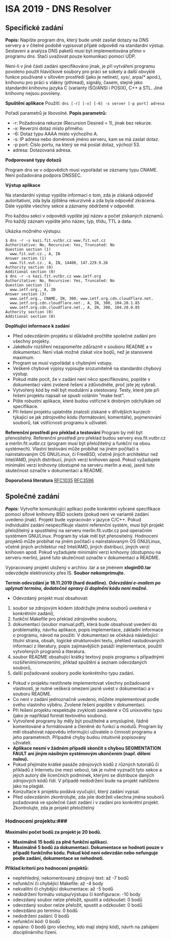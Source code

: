 # ISA 2019 - DNS Resolver #

## Specifické zadání ##
__Popis:__
Napište program dns, který bude umět zasílat dotazy na DNS servery a v čitelné podobě vypisovat přijaté odpovědi na standardní výstup. Sestavení a analýza DNS paketů musí být implementována přímo v programu dns. Stačí uvažovat pouze komunikaci pomocí UDP.

Není-li v jiné části zadání specifikováno jinak, je při vytváření programu povoleno použít hlavičkové soubory pro práci se sokety a další obvyklé funkce používané v síťovém prostředí (jako je netinet/*, sys/*, arpa/* apod.), knihovnu pro práci s vlákny (pthread), signály, časem, stejně jako standardní knihovnu jazyka C (varianty ISO/ANSI i POSIX), C++ a STL. Jiné knihovny nejsou povoleny.

__Spuštění aplikace__
Použití: ```dns [-r] [-x] [-6] -s server [-p port] adresa```

Pořadí parametrů je libovolné. 
__Popis parametrů:__
- -r: Požadována rekurze (Recursion Desired = 1), jinak bez rekurze.
- -x: Reverzní dotaz místo přímého.
- -6: Dotaz typu AAAA místo výchozího A.
- -s: IP adresa nebo doménové jméno serveru, kam se má zaslat dotaz.
- -p port: Číslo portu, na který se má poslat dotaz, výchozí 53.
- adresa: Dotazovaná adresa.

__Podporované typy dotazů__

Program dns se v odpovědích musí vypořádat se záznamy typu CNAME. Není požadována podpora DNSSEC.

__Výstup aplikace__

Na standardní výstup vypište informaci o tom, zda je získaná odpověď autoritativní, zda byla zjištěna rekurzivně a zda byla odpověď zkrácena. Dále vypište všechny sekce a záznamy obdržené v odpovědi.

Pro každou sekci v odpovědi vypište její název a počet získaných záznamů. Pro každý záznam vypište jeho název, typ, třídu, TTL a data.

Ukázka možného výstupu:
```nolinenumbers
$ dns -r -s kazi.fit.vutbr.cz www.fit.vut.cz
Authoritative: No, Recursive: Yes, Truncated: No
Question section (1)
  www.fit.vut.cz., A, IN
Answer section (1)
  www.fit.vut.cz., A, IN, 14400, 147.229.9.26
Authority section (0)
Additional section (0)
$ dns -r -s kazi.fit.vutbr.cz www.ietf.org
Authoritative: No, Recursive: Yes, Truncated: No
Question section (1)
  www.ietf.org., A, IN
Answer section (3)
  www.ietf.org., CNAME, IN, 300, www.ietf.org.cdn.cloudflare.net.
  www.ietf.org.cdn.cloudflare.net., A, IN, 300, 104.20.1.85
  www.ietf.org.cdn.cloudflare.net., A, IN, 300, 104.20.0.85
Authority section (0)
Additional section (0)
```

__Doplňující informace k zadání__
- Před odevzdáním projektu si důkladně pročtěte společné zadání pro všechny projekty.
- Jakékoliv rozšíření nezapomeňte zdůraznit v souboru README a v dokumentaci. Není však možné získat více bodů, než je stanovené maximum.
- Program se musí vypořádat s chybnými vstupy.
- Veškeré chybové výpisy vypisujte srozumitelně na standardní chybový výstup.
- Pokud máte pocit, že v zadání není něco specifikováno, popište v dokumentaci vámi zvolené řešení a zdůvodněte, proč jste jej vybrali.
- Vytvořený kód by měl být modulární a otestovaný. Testy, které jste při řešení projektu napsali se spustí voláním "make test".
- Pište robustní aplikace, které budou vstřícné k drobným odchylkám od specifikace.
- Při řešení projektu uplatněte znalosti získané v dřívějších kurzech týkající se jak zdrojového kódu (formátování, komentáře), pojmenování souborů, tak vstřícnosti programu k uživateli.

__Referenční prostředí pro překlad a testování__
Program by měl být přenositelný. Referenční prostředí pro překlad budou servery eva.fit.vutbr.cz a merlin.fit.vutbr.cz (program musí být přeložitelný a funkční na obou systémech). Vlastní testování může probíhat na jiném počítači s nainstalovaným OS GNU/Linux, či FreeBSD, včetně jiných architektur než Intel/AMD, jiných distribucí, jiných verzí knihoven apod. Pokud vyžadujete minimální verzi knihovny (dostupné na serveru merlin a eva), jasně tuto skutečnost označte v dokumentaci a README.

__Doporučená literatura__
[RFC1035](https://tools.ietf.org/html/rfc1035)
[RFC3596](https://tools.ietf.org/html/rfc3596)


## Společné zadání ##
***Popis:***
Vytvořte komunikující aplikaci podle konkrétní vybrané specifikace pomocí síťové knihovny BSD sockets (pokud není ve variantě zadání uvedeno jinak). Projekt bude vypracován v jazyce C/C++. Pokud individuální zadání nespecifikuje vlastní referenční systém, musí být projekt přeložitelný a spustitelný na serveru merlin.fit.vutbr.cz pod operačním systémem GNU/Linux. Program by však měl být přenositelný. Hodnocení projektů může probíhat na jiném počítači s nainstalovaným OS GNU/Linux, včetně jiných architektur než Intel/AMD, jiných distribucí, jiných verzí knihoven apod. Pokud vyžadujete minimální verzi knihovny (dostupnou na serveru merlin), jasně tuto skutečnost označte v dokumentaci a README.

Vypracovaný projekt uložený v archívu .tar a se jménem __xlogin00.tar__ odevzdejte elektronicky přes IS. __Soubor nekomprimujte.__

__Termín odevzdání je 18.11.2019 (hard deadline).__ ***Odevzdání e-mailem po uplynutí termínu, dodatečné opravy či doplnění kódu není možné.***

- Odevzdaný projekt musí obsahovat:
 1. soubor se zdrojovým kódem (dodržujte jména souborů uvedená v konkrétním zadání),
 2. funkční Makefile pro překlad zdrojového souboru,
 3. dokumentaci (soubor manual.pdf), která bude obsahovat uvedení do problematiky, návrhu aplikace, popis implementace, základní informace o programu, návod na použití. V dokumentaci se očekává následující: titulní strana, obsah, logické strukturování textu, přehled nastudovaných informací z literatury, popis zajímavějších pasáží implementace, použití vytvořených programů a literatura.
 4. soubor README obsahující krátký textový popis programu s případnými rozšířeními/omezeními, příklad spuštění a seznam odevzdaných souborů,
 5. další požadované soubory podle konkrétního typu zadání.

- Pokud v projektu nestihnete implementovat všechny požadované vlastnosti, je nutné veškerá omezení jasně uvést v dokumentaci a v souboru README.
- Co není v zadání jednoznačně uvedeno, můžete implementovat podle svého vlastního výběru. Zvolené řešení popište v dokumentaci.
- Při řešení projektu respektujte zvyklosti zavedené v OS unixového typu (jako je například formát textového souboru).
- Vytvořené programy by měly být použitelné a smysluplné, řádně komentované a formátované a členěné do funkcí a modulů. Program by měl obsahovat nápovědu informující uživatele o činnosti programu a jeho parametrech. Případné chyby budou intuitivně popisovány uživateli.
- __Aplikace nesmí v žádném případě skončit s chybou SEGMENTATION FAULT ani jiným násilným systémovým ukončením (např. dělení nulou).__
- Pokud přejímáte krátké pasáže zdrojových kódů z různých tutoriálů či příkladů z Internetu (ne mezi sebou), tak je nutné vyznačit tyto sekce a jejich autory dle licenčních podmínek, kterými se distribuce daných zdrojových kódů řídí. V případě nedodržení bude na projekt nahlíženo jako na plagiát.
- Konzultace k projektu podává vyučující, který zadání vypsal.
- Před odevzdáním zkontrolujte, zda jste dodrželi všechna jména souborů požadovaná ve společné části zadání i v zadání pro konkrétní projekt. Zkontrolujte, zda je projekt přeložitelný

### Hodnocení projektu:###
__Maximální počet bodů za projekt je 20 bodů.__
- **Maximálně 15 bodů za plně funkční aplikaci.**
- **Maximálně 5 bodů za dokumentaci. Dokumentace se hodnotí pouze v případě funkčního kódu. Pokud kód není odevzdán nebo nefunguje podle zadání, dokumentace se nehodnotí.**

__Příklad kriterií pro hodnocení projektů:__
- nepřehledný, nekomentovaný zdrojový text: až -7 bodů
- nefunkční či chybějící Makefile: až -4 body
- nekvalitní či chybějící dokumentace: až -5 bodů
- nedodržení formátu vstupu/výstupu či konfigurace: -10 body
- odevzdaný soubor nelze přeložit, spustit a odzkoušet: 0 bodů
- odevzdaný soubor nelze přeložit, spustit a odzkoušet: 0 bodů
- odevzdáno po termínu: 0 bodů
- nedodržení zadání: 0 bodů
- nefunkční kód: 0 bodů
- opsáno: 0 bodů (pro všechny, kdo mají stejný kód), návrh na zahájení disciplinárního řízení.



